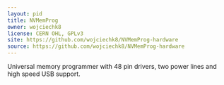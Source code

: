 ```yaml
---
layout: pid
title: NVMemProg
owner: wojciechk8
license: CERN OHL, GPLv3
site: https://github.com/wojciechk8/NVMemProg-hardware
source: https://github.com/wojciechk8/NVMemProg-hardware
---
```

Universal memory programmer with 48 pin drivers, two power lines and
high speed USB support.
